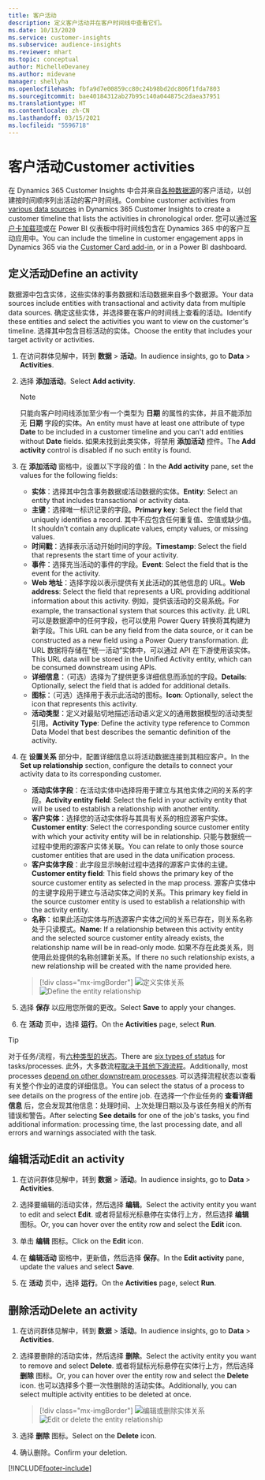 ```yaml
---
title: 客户活动
description: 定义客户活动并在客户时间线中查看它们。
ms.date: 10/13/2020
ms.service: customer-insights
ms.subservice: audience-insights
ms.reviewer: mhart
ms.topic: conceptual
author: MichelleDevaney
ms.author: midevane
manager: shellyha
ms.openlocfilehash: fbfa9d7e00859cc80c24b98bd2dc806f1fda7803
ms.sourcegitcommit: bae40184312ab27b95c140a044875c2daea37951
ms.translationtype: HT
ms.contentlocale: zh-CN
ms.lasthandoff: 03/15/2021
ms.locfileid: "5596718"
---
```

# <a name="customer-activities"></a><span data-ttu-id="6475f-103">客户活动</span><span class="sxs-lookup"><span data-stu-id="6475f-103">Customer activities</span></span>

<span data-ttu-id="6475f-104">在 Dynamics 365 Customer Insights 中合并来自[各种数据源](data-sources.md)的客户活动，以创建按时间顺序列出活动的客户时间线。</span><span class="sxs-lookup"><span data-stu-id="6475f-104">Combine customer activities from [various data sources](data-sources.md) in Dynamics 365 Customer Insights to create a customer timeline that lists the activities in chronological order.</span></span> <span data-ttu-id="6475f-105">您可以通过[客户卡加载项](customer-card-add-in.md)或在 Power BI 仪表板中将时间线包含在 Dynamics 365 中的客户互动应用中。</span><span class="sxs-lookup"><span data-stu-id="6475f-105">You can include the timeline in customer engagement apps in Dynamics 365 via the [Customer Card add-in](customer-card-add-in.md), or in a Power BI dashboard.</span></span>

## <a name="define-an-activity"></a><span data-ttu-id="6475f-106">定义活动</span><span class="sxs-lookup"><span data-stu-id="6475f-106">Define an activity</span></span>

<span data-ttu-id="6475f-107">数据源中包含实体，这些实体的事务数据和活动数据来自多个数据源。</span><span class="sxs-lookup"><span data-stu-id="6475f-107">Your data sources include entities with transactional and activity data from multiple data sources.</span></span> <span data-ttu-id="6475f-108">确定这些实体，并选择要在客户的时间线上查看的活动。</span><span class="sxs-lookup"><span data-stu-id="6475f-108">Identify these entities and select the activities you want to view on the customer's timeline.</span></span> <span data-ttu-id="6475f-109">选择其中包含目标活动的实体。</span><span class="sxs-lookup"><span data-stu-id="6475f-109">Choose the entity that includes your target activity or activities.</span></span>

1. <span data-ttu-id="6475f-110">在访问群体见解中，转到 **数据** > **活动**。</span><span class="sxs-lookup"><span data-stu-id="6475f-110">In audience insights, go to **Data** > **Activities**.</span></span>

1. <span data-ttu-id="6475f-111">选择 **添加活动**。</span><span class="sxs-lookup"><span data-stu-id="6475f-111">Select **Add activity**.</span></span>

   > [!NOTE]
   > <span data-ttu-id="6475f-112">只能向客户时间线添加至少有一个类型为 **日期** 的属性的实体，并且不能添加无 **日期** 字段的实体。</span><span class="sxs-lookup"><span data-stu-id="6475f-112">An entity must have at least one attribute of type **Date** to be included in a customer timeline and you can't add entities without **Date** fields.</span></span> <span data-ttu-id="6475f-113">如果未找到此类实体，将禁用 **添加活动** 控件。</span><span class="sxs-lookup"><span data-stu-id="6475f-113">The **Add activity** control is disabled if no such entity is found.</span></span>

1. <span data-ttu-id="6475f-114">在 **添加活动** 窗格中，设置以下字段的值：</span><span class="sxs-lookup"><span data-stu-id="6475f-114">In the **Add activity** pane, set the values for the following fields:</span></span>

   - <span data-ttu-id="6475f-115">**实体**：选择其中包含事务数据或活动数据的实体。</span><span class="sxs-lookup"><span data-stu-id="6475f-115">**Entity**: Select an entity that includes transactional or activity data.</span></span>
   - <span data-ttu-id="6475f-116">**主键**：选择唯一标识记录的字段。</span><span class="sxs-lookup"><span data-stu-id="6475f-116">**Primary key**: Select the field that uniquely identifies a record.</span></span> <span data-ttu-id="6475f-117">其中不应包含任何重复值、空值或缺少值。</span><span class="sxs-lookup"><span data-stu-id="6475f-117">It shouldn't contain any duplicate values, empty values, or missing values.</span></span>
   - <span data-ttu-id="6475f-118">**时间戳**：选择表示活动开始时间的字段。</span><span class="sxs-lookup"><span data-stu-id="6475f-118">**Timestamp**: Select the field that represents the start time of your activity.</span></span>
   - <span data-ttu-id="6475f-119">**事件**：选择充当活动的事件的字段。</span><span class="sxs-lookup"><span data-stu-id="6475f-119">**Event**: Select the field that is the event for the activity.</span></span>
   - <span data-ttu-id="6475f-120">**Web 地址**：选择字段以表示提供有关此活动的其他信息的 URL。</span><span class="sxs-lookup"><span data-stu-id="6475f-120">**Web address**: Select the field that represents a URL providing additional information about this activity.</span></span> <span data-ttu-id="6475f-121">例如，提供该活动的交易系统。</span><span class="sxs-lookup"><span data-stu-id="6475f-121">For example, the transactional system that sources this activity.</span></span> <span data-ttu-id="6475f-122">此 URL 可以是数据源中的任何字段，也可以使用 Power Query 转换将其构建为新字段。</span><span class="sxs-lookup"><span data-stu-id="6475f-122">This URL can be any field from the data source, or it can be constructed as a new field using a Power Query transformation.</span></span> <span data-ttu-id="6475f-123">此 URL 数据将存储在“统一活动”实体中，可以通过 API 在下游使用该实体。</span><span class="sxs-lookup"><span data-stu-id="6475f-123">This URL data will be stored in the Unified Activity entity, which can be consumed downstream using APIs.</span></span>
   - <span data-ttu-id="6475f-124">**详细信息**：（可选）选择为了提供更多详细信息而添加的字段。</span><span class="sxs-lookup"><span data-stu-id="6475f-124">**Details**: Optionally, select the field that is added for additional details.</span></span>
   - <span data-ttu-id="6475f-125">**图标**：（可选）选择用于表示此活动的图标。</span><span class="sxs-lookup"><span data-stu-id="6475f-125">**Icon**: Optionally, select the icon that represents this activity.</span></span>
   - <span data-ttu-id="6475f-126">**活动类型**：定义对最贴切地描述活动语义定义的通用数据模型的活动类型引用。</span><span class="sxs-lookup"><span data-stu-id="6475f-126">**Activity Type**: Define the activity type reference to Common Data Model that best describes the semantic definition of the activity.</span></span>

1. <span data-ttu-id="6475f-127">在 **设置关系** 部分中，配置详细信息以将活动数据连接到其相应客户。</span><span class="sxs-lookup"><span data-stu-id="6475f-127">In the **Set up relationship** section, configure the details to connect your activity data to its corresponding customer.</span></span>

    - <span data-ttu-id="6475f-128">**活动实体字段**：在活动实体中选择将用于建立与其他实体之间的关系的字段。</span><span class="sxs-lookup"><span data-stu-id="6475f-128">**Activity entity field**: Select the field in your activity entity that will be used to establish a relationship with another entity.</span></span>
    - <span data-ttu-id="6475f-129">**客户实体**：选择您的活动实体将与其具有关系的相应源客户实体。</span><span class="sxs-lookup"><span data-stu-id="6475f-129">**Customer entity**: Select the corresponding source customer entity with which your activity entity will be in relationship.</span></span> <span data-ttu-id="6475f-130">只能与数据统一过程中使用的源客户实体关联。</span><span class="sxs-lookup"><span data-stu-id="6475f-130">You can relate to only those source customer entities that are used in the data unification process.</span></span>
    - <span data-ttu-id="6475f-131">**客户实体字段**：此字段显示映射过程中选择的源客户实体的主键。</span><span class="sxs-lookup"><span data-stu-id="6475f-131">**Customer entity field**: This field shows the primary key of the source customer entity as selected in the map process.</span></span> <span data-ttu-id="6475f-132">源客户实体中的主键字段用于建立与活动实体之间的关系。</span><span class="sxs-lookup"><span data-stu-id="6475f-132">This primary key field in the source customer entity is used to establish a relationship with the activity entity.</span></span>
    - <span data-ttu-id="6475f-133">**名称**：如果此活动实体与所选源客户实体之间的关系已存在，则关系名称处于只读模式。</span><span class="sxs-lookup"><span data-stu-id="6475f-133">**Name**: If a relationship between this activity entity and the selected source customer entity already exists, the relationship name will be in read-only mode.</span></span> <span data-ttu-id="6475f-134">如果不存在此类关系，则使用此处提供的名称创建新关系。</span><span class="sxs-lookup"><span data-stu-id="6475f-134">If there no such relationship exists, a new relationship will be created with the name provided here.</span></span>
   
   > [!div class="mx-imgBorder"]
   > <span data-ttu-id="6475f-135">![定义实体关系](media/activities-entities-define.png "定义实体关系")</span><span class="sxs-lookup"><span data-stu-id="6475f-135">![Define the entity relationship](media/activities-entities-define.png "Define the entity relationship")</span></span>

1. <span data-ttu-id="6475f-136">选择 **保存** 以应用您所做的更改。</span><span class="sxs-lookup"><span data-stu-id="6475f-136">Select **Save** to apply your changes.</span></span>

1. <span data-ttu-id="6475f-137">在 **活动** 页中，选择 **运行**。</span><span class="sxs-lookup"><span data-stu-id="6475f-137">On the **Activities** page, select **Run**.</span></span>

> [!TIP]
> <span data-ttu-id="6475f-138">对于任务/流程，有[六种类型的状态](system.md#status-types)。</span><span class="sxs-lookup"><span data-stu-id="6475f-138">There are [six types of status](system.md#status-types) for tasks/processes.</span></span> <span data-ttu-id="6475f-139">此外，大多数流程[取决于其他下游流程](system.md#refresh-policies)。</span><span class="sxs-lookup"><span data-stu-id="6475f-139">Additionally, most processes [depend on other downstream processes](system.md#refresh-policies).</span></span> <span data-ttu-id="6475f-140">可以选择流程状态以查看有关整个作业的进度的详细信息。</span><span class="sxs-lookup"><span data-stu-id="6475f-140">You can select the status of a process to see details on the progress of the entire job.</span></span> <span data-ttu-id="6475f-141">在选择一个作业任务的 **查看详细信息** 后，您会发现其他信息：处理时间、上次处理日期以及与该任务相关的所有错误和警告。</span><span class="sxs-lookup"><span data-stu-id="6475f-141">After selecting **See details** for one of the job's tasks, you find additional information: processing time, the last processing date, and all errors and warnings associated with the task.</span></span>

## <a name="edit-an-activity"></a><span data-ttu-id="6475f-142">编辑活动</span><span class="sxs-lookup"><span data-stu-id="6475f-142">Edit an activity</span></span>

1. <span data-ttu-id="6475f-143">在访问群体见解中，转到 **数据** > **活动**。</span><span class="sxs-lookup"><span data-stu-id="6475f-143">In audience insights, go to **Data** > **Activities**.</span></span>

2. <span data-ttu-id="6475f-144">选择要编辑的活动实体，然后选择 **编辑**。</span><span class="sxs-lookup"><span data-stu-id="6475f-144">Select the activity entity you want to edit and select **Edit**.</span></span> <span data-ttu-id="6475f-145">或者将鼠标光标悬停在实体行上方，然后选择 **编辑** 图标。</span><span class="sxs-lookup"><span data-stu-id="6475f-145">Or, you can hover over the entity row and select the **Edit** icon.</span></span>

3. <span data-ttu-id="6475f-146">单击 **编辑** 图标。</span><span class="sxs-lookup"><span data-stu-id="6475f-146">Click on the **Edit** icon.</span></span>

4. <span data-ttu-id="6475f-147">在 **编辑活动** 窗格中，更新值，然后选择 **保存**。</span><span class="sxs-lookup"><span data-stu-id="6475f-147">In the **Edit activity** pane, update the values and select **Save**.</span></span>

5. <span data-ttu-id="6475f-148">在 **活动** 页中，选择 **运行**。</span><span class="sxs-lookup"><span data-stu-id="6475f-148">On the **Activities** page, select **Run**.</span></span>

## <a name="delete-an-activity"></a><span data-ttu-id="6475f-149">删除活动</span><span class="sxs-lookup"><span data-stu-id="6475f-149">Delete an activity</span></span>

1. <span data-ttu-id="6475f-150">在访问群体见解中，转到 **数据** > **活动**。</span><span class="sxs-lookup"><span data-stu-id="6475f-150">In audience insights, go to **Data** > **Activities**.</span></span>

2. <span data-ttu-id="6475f-151">选择要删除的活动实体，然后选择 **删除**。</span><span class="sxs-lookup"><span data-stu-id="6475f-151">Select the activity entity you want to remove and select **Delete**.</span></span> <span data-ttu-id="6475f-152">或者将鼠标光标悬停在实体行上方，然后选择 **删除** 图标。</span><span class="sxs-lookup"><span data-stu-id="6475f-152">Or, you can hover over the entity row and select the **Delete** icon.</span></span> <span data-ttu-id="6475f-153">也可以选择多个要一次性删除的活动实体。</span><span class="sxs-lookup"><span data-stu-id="6475f-153">Additionally, you can select multiple activity entities to be deleted at once.</span></span>
   > [!div class="mx-imgBorder"]
   > <span data-ttu-id="6475f-154">![编辑或删除实体关系](media/activities-entities-edit-delete.png "编辑或删除实体关系")</span><span class="sxs-lookup"><span data-stu-id="6475f-154">![Edit or delete the entity relationship](media/activities-entities-edit-delete.png "Edit or delete the entity relationship")</span></span>

3. <span data-ttu-id="6475f-155">选择 **删除** 图标。</span><span class="sxs-lookup"><span data-stu-id="6475f-155">Select on the **Delete** icon.</span></span>

4. <span data-ttu-id="6475f-156">确认删除。</span><span class="sxs-lookup"><span data-stu-id="6475f-156">Confirm your deletion.</span></span>


[!INCLUDE[footer-include](../includes/footer-banner.md)]